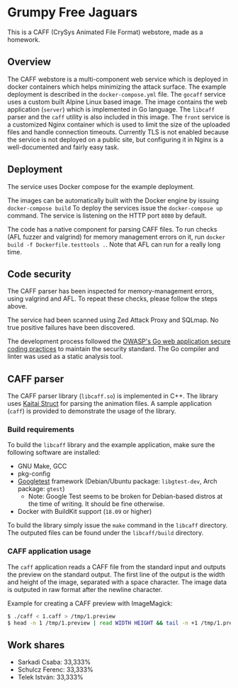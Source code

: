 # Grumpy Free Jaguars

This is a CAFF (CrySys Animated File Format) webstore, made as a homework.

## Overview
The CAFF webstore is a multi-component web service which is deployed in docker containers which helps minimizing the attack surface. The example deployment is described in the `docker-compose.yml` file. The `gocaff` service uses a custom built Alpine Linux based image. The image contains the web application (`server`) which is implemented in Go language. The `libcaff` parser and the `caff` utility is also included in this image. The `front` service is a customized Nginx container which is used to limit the size of the uploaded files and handle connection timeouts. Currently TLS is not enabled because the service is not deployed on a public site, but configuring it in Nginx is a well-documented and fairly easy task.

## Deployment
The service uses Docker compose for the example deployment.

The images can be automatically built with the Docker engine by issuing `docker-compose build`
To deploy the services issue the `docker-compose up` command. The service is listening on the HTTP port `8080` by default.

The code has a native component for parsing CAFF files. To run checks (AFL fuzzer and valgrind) for memory management errors on it, run `docker build -f Dockerfile.testtools .`. Note that AFL can run for a really long time.

## Code security
The CAFF parser has been inspected for memory-management errors, using valgrind and AFL. To repeat these checks, please follow the steps above.

The service had been scanned using Zed Attack Proxy and SQLmap. No true positive failures have been discovered.

The development process followed the [OWASP's Go web application secure coding practices](https://raw.githubusercontent.com/OWASP/Go-SCP/master/dist/go-webapp-scp.pdf) to maintain the security standard. The Go compiler and linter was used as a static analysis tool.

## CAFF parser
The CAFF parser library (`libcaff.so`) is implemented in C++. The library uses [Kaitai Struct](https://kaitai.io) for parsing the animation files. A sample application (`caff`) is provided to demonstrate the usage of the library.

### Build requirements
To build the `libcaff` library and the example application, make sure the following software are installed:
- GNU Make, GCC
- pkg-config
- [Googletest](https://github.com/google/googletest) framework (Debian/Ubuntu package: `libgtest-dev`, Arch package: `gtest`)
    - Note: Google Test seems to be broken for Debian-based distros at the time of writing. It should be fine otherwise.
- Docker with BuildKit support (`18.09` or higher)

To build the library simply issue the `make` command in the `libcaff` directory. The outputed files can be found under the `libcaff/build` directory.

### CAFF application usage
The `caff` application reads a CAFF file from the standard input and outputs the preview on the standard output.
The first line of the output is the width and height of the image, separated with a space character. The image data is outputed in raw format after the newline character.

Example for creating a CAFF preview with ImageMagick:
```sh
$ ./caff < 1.caff > /tmp/1.preview
$ head -n 1 /tmp/1.preview | read WIDTH HEIGHT && tail -n +1 /tmp/1.preview | convert -size ${WIDTH}x${HEIGHT} -depth 8 - 1.jpeg
```

## Work shares
- Sarkadi Csaba: 33,333%
- Schulcz Ferenc: 33,333%
- Telek István: 33,333%